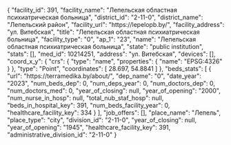 {
    "facility_id": 391,
    "facility_name": "Лепельская областная психиатрическая больница",
    "district_id": "2-11-0",
    "district_name": "Лепельский район",
    "facility_url": "https:\/\/lepelopb.by\/",
    "facility_address": "ул. Витебская",
    "title": "Лепельская областная психиатрическая больница",
    "facility_type": "0",
    "ap_1": "23",
    "name": "Лепельская областная психиатрическая больница",
    "state": "public institution",
    "stats": [],
    "med_id": 10214251,
    "address": "ул. Витебская",
    "devices": [],
    "coord_x_y": {
        "crs": {
            "type": "name",
            "properties": {
                "name": "EPSG:4326"
            }
        },
        "type": "Point",
        "coordinates": [
            28.697,
            54.8841
        ]
    },
    "beds_stats": [
        {
            "url": "https:\/\/terramedika.by\/about\/",
            "dep_name": "0",
            "date_year": "2023",
            "num_beds_dep": 0,
            "num_deps_year": 0,
            "num_doctors_dep": 0,
            "num_doctors_med": 0,
            "year_of_closing": null,
            "year_of_opening": "2000",
            "num_nurse_in_hosp": null,
            "total_nub_staf_hosp": null,
            "beds_in_hospital_key": 391,
            "num_beds_facility_year": 0,
            "healthcare_facility_key": 334
        }
    ],
    "job_offers": [],
    "place_name": "Лепель",
    "place_type": "city",
    "division_id": "2-11-0",
    "year_of_closing": null,
    "year_of_opening": "1945",
    "healthcare_facility_key": 391,
    "administrative_division_id": "2-11-0"
}
